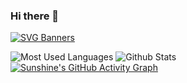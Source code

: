 ### Hi there 👋

<!--
**muxiaoyany/muxiaoyany** is a ✨ _special_ ✨ repository because its `README.md` (this file) appears on your GitHub profile.

Here are some ideas to get you started:

- 🔭 I’m currently working on ...
- 🌱 I’m currently learning ...
- 👯 I’m looking to collaborate on ...
- 🤔 I’m looking for help with ...
- 💬 Ask me about ...
- 📫 How to reach me: ...
- 😄 Pronouns: ...
- ⚡ Fun fact: ...
-->
[![SVG Banners](https://svg-banners.vercel.app/api?type=origin&text1=Welcom💖&width=1000&height=400)](https://github.com/Akshay090/svg-banners)

![Most Used Languages](https://github-readme-stats.vercel.app/api/top-langs/?username=muxiaoyany&theme=dark&layout=compact)
![Github Stats](https://github-readme-stats.vercel.app/api?username=muxiaoyany&show_icons=true&theme=dark&count_private=true)
[![Sunshine's GitHub Activity Graph](https://activity-graph.herokuapp.com/graph?username=muxiaoyany&theme=xcode)](https://github.com/sun0225SUN)

